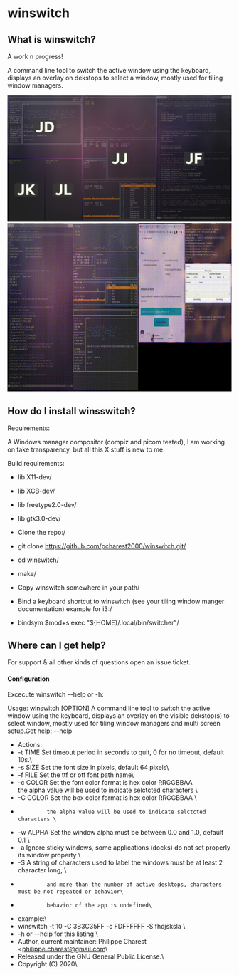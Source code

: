 
# winswitch

## What is winswitch?

A work n progress!

A command line tool to switch the active window using the keyboard, displays  an overlay on dekstops to select a window, mostly used for tiling window managers.


![](https://github.com/pcharest2000/winswitch/raw/main/screenshots/screen.png)
![](https://github.com/pcharest2000/winswitch/raw/main/screenshots/sample.gif)

## How do I install winsswitch?

Requirements:

A Windows manager compositor (compiz and picom tested), I am working on fake transparency, but all this X stuff is new to me.

Build requirements:

* lib X11-dev/
* lib XCB-dev/
* lib freetype2.0-dev/
* lib gtk3.0-dev/

* Clone the repo:/
* git clone https://github.com/pcharest2000/winswitch.git/
* cd winswitch/
* make/

* Copy winswitch somewhere in your path/
* Bind a keyboard shortcut to winswitch (see your tiling window manger documentation) example for i3:/  
* bindsym $mod+s  exec "${HOME}/.local/bin/switcher"/

## Where can I get help?


For support & all other kinds of questions open an issue ticket. 


#### Configuration

Excecute winswitch --help or -h:

Usage: winswitch [OPTION] 
A command line tool to switch the active window using the keyboard, displays  an overlay
on the visible dekstop(s) to select window, mostly used for tiling window managers 
and multi screen setup.Get help:   --help 
* Actions:
*  -t TIME     Set timeout period in seconds to quit, 0 for no timeout, default 10s.\
*  -s SIZE     Set the font size in pixels, default 64 pixels\
*  -f FILE     Set the ttf or otf font path name\
*  -c COLOR    Set the font color format is hex color RRGGBBAA \
               the alpha value will be used to indicate selctcted characters \
*  -C COLOR    Set the box color format is hex color RRGGBBAA \
*              the alpha value will be used to indicate selctcted characters \
*  -w ALPHA    Set the window alpha must be between 0.0 and 1.0, default 0.1  \
*  -a          Ignore sticky windows, some applications (docks) do not set properly its window property \
*  -S          A string of characters used to label the windows must be at least 2 character long, \
*              and more than the number of active desktops, characters must be not repeated or behavior\
*              behavior of the app is undefined\
* example:\
* winswitch -t 10 -C 3B3C35FF -c FDFFFFFF   -S fhdjsksla \
*   -h or --help  for this listing \
* Author, current maintainer: Philippe Charest <philippe.charest@gmail.com\
* Released under the GNU General Public License.\
* Copyright (C) 2020\
